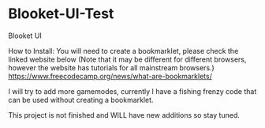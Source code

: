 # Blooket-UI-Test
Blooket UI

How to Install:
You will need to create a bookmarklet, please check the linked website below (Note that it may be different for different browsers, however the website has tutorials for all mainstream browsers.)
https://www.freecodecamp.org/news/what-are-bookmarklets/

I will try to add more gamemodes, currently I have a fishing frenzy code that can be used without creating a bookmarklet.

This project is not finished and WILL have new additions so stay tuned.

